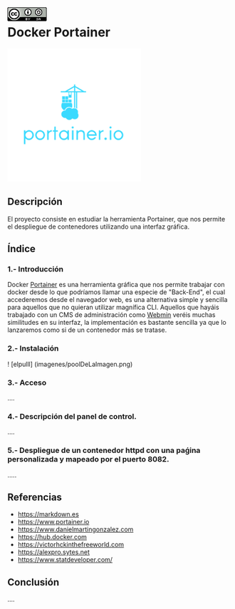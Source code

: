 <img src="./imagenes/MI-LICENCIA88x31.png" style="float: left; margin-right: 10px;" />

# Docker Portainer
![imagen](imagenes/portainer.png)
## Descripción
El proyecto consiste en estudiar la herramienta Portainer, que nos permite el despliegue de contenedores utilizando una interfaz gráfica.
## Índice
### 1.- Introducción
Docker [Portainer](https://www.portainer.io) es una herramienta gráfica que nos permite trabajar con docker desde lo que podríamos llamar una especie de "Back-End", el cual accederemos desde el navegador web, es una alternativa simple y sencilla para aquellos que no quieran utilizar magnífica CLI. Aquellos que hayáis trabajado con un CMS de administración como [Webmin](https://www.webmin.com) veréis muchas similitudes en su interfaz, la implementación es bastante sencilla ya que lo lanzaremos como si de un contenedor más se tratase.
### 2.- Instalación
! [elpulll] (imagenes/poolDeLaImagen.png)   
### 3.- Acceso
.... 
### 4.- Descripción del panel de control.
....
### 5.- Despliegue de un contenedor httpd con una paǵina personalizada y mapeado por el puerto 8082.
.....
## Referencias
- <https://markdown.es>
- <https://www.portainer.io>
- <https://www.danielmartingonzalez.com>
- <https://hub.docker.com>
- <https://victorhckinthefreeworld.com>
- <https://alexpro.sytes.net>
- <https://www.statdeveloper.com/>
## Conclusión
....
